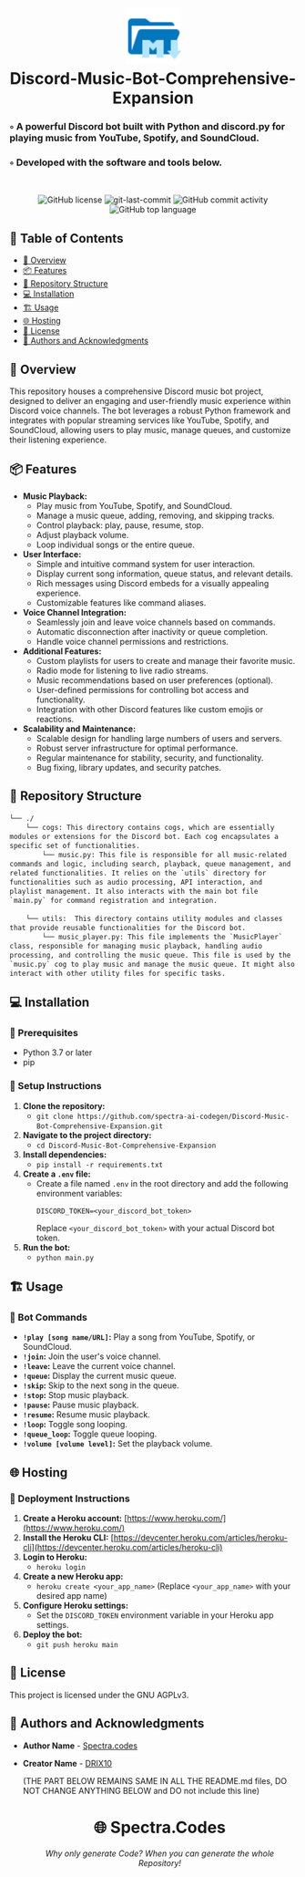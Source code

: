 <h1 align="center">
  <img src="https://raw.githubusercontent.com/PKief/vscode-material-icon-theme/ec559a9f6bfd399b82bb44393651661b08aaf7ba/icons/folder-markdown-open.svg" width="100" />
  <br>Discord-Music-Bot-Comprehensive-Expansion
</h1>
<h3>◦ A powerful Discord bot built with Python and discord.py for playing music from YouTube, Spotify, and SoundCloud.</h3>
<h3>◦ Developed with the software and tools below.</h3>
<p align="center">
  <img src="https://img.shields.io/badge/Language-Python-blue" alt="">
  <img src="https://img.shields.io/badge/Framework-discord.py-red" alt="">
  <img src="https://img.shields.io/badge/Database-Redis%20(Optional)-blue" alt="">
  <img src="https://img.shields.io/badge/APIs-Discord%2C%20YouTube%2C%20Spotify%2C%20SoundCloud-black" alt="">
</p>
<p align="center">
  <img src="https://img.shields.io/github/license/spectra-ai-codegen/Discord-Music-Bot-Comprehensive-Expansion?style=flat-square&color=5D6D7E" alt="GitHub license" />
  <img src="https://img.shields.io/github/last-commit/spectra-ai-codegen/Discord-Music-Bot-Comprehensive-Expansion?style=flat-square&color=5D6D7E" alt="git-last-commit" />
  <img src="https://img.shields.io/github/commit-activity/m/spectra-ai-codegen/Discord-Music-Bot-Comprehensive-Expansion?style=flat-square&color=5D6D7E" alt="GitHub commit activity" />
  <img src="https://img.shields.io/github/languages/top/spectra-ai-codegen/Discord-Music-Bot-Comprehensive-Expansion?style=flat-square&color=5D6D7E" alt="GitHub top language" />
</p>

## 📑 Table of Contents
- [📍 Overview](#overview)
- [📦 Features](#features)
- [📂 Repository Structure](#repository-structure)
- [💻 Installation](#installation)
- [🏗️ Usage](#usage)
- [🌐 Hosting](#hosting)
- [📄 License](#license)
- [👏 Authors and Acknowledgments](#authors-and-acknowledgments)

## 📍 Overview
This repository houses a comprehensive Discord music bot project, designed to deliver an engaging and user-friendly music experience within Discord voice channels. The bot leverages a robust Python framework and integrates with popular streaming services like YouTube, Spotify, and SoundCloud, allowing users to play music, manage queues, and customize their listening experience.

## 📦 Features
- **Music Playback:** 
    - Play music from YouTube, Spotify, and SoundCloud.
    - Manage a music queue, adding, removing, and skipping tracks.
    - Control playback: play, pause, resume, stop.
    - Adjust playback volume.
    - Loop individual songs or the entire queue.
- **User Interface:**
    - Simple and intuitive command system for user interaction.
    - Display current song information, queue status, and relevant details.
    - Rich messages using Discord embeds for a visually appealing experience.
    - Customizable features like command aliases.
- **Voice Channel Integration:**
    - Seamlessly join and leave voice channels based on commands.
    - Automatic disconnection after inactivity or queue completion.
    - Handle voice channel permissions and restrictions.
- **Additional Features:**
    - Custom playlists for users to create and manage their favorite music.
    - Radio mode for listening to live radio streams.
    - Music recommendations based on user preferences (optional).
    - User-defined permissions for controlling bot access and functionality.
    - Integration with other Discord features like custom emojis or reactions.
- **Scalability and Maintenance:**
    - Scalable design for handling large numbers of users and servers.
    - Robust server infrastructure for optimal performance.
    - Regular maintenance for stability, security, and functionality.
    - Bug fixing, library updates, and security patches.

## 📂 Repository Structure

```
└── ./
    └── cogs: This directory contains cogs, which are essentially modules or extensions for the Discord bot. Each cog encapsulates a specific set of functionalities. 
        └── music.py: This file is responsible for all music-related commands and logic, including search, playback, queue management, and related functionalities. It relies on the `utils` directory for functionalities such as audio processing, API interaction, and playlist management. It also interacts with the main bot file `main.py` for command registration and integration.

    └── utils:  This directory contains utility modules and classes that provide reusable functionalities for the Discord bot.
        └── music_player.py: This file implements the `MusicPlayer` class, responsible for managing music playback, handling audio processing, and controlling the music queue. This file is used by the `music.py` cog to play music and manage the music queue. It might also interact with other utility files for specific tasks. 

```

## 💻 Installation
### 🔧 Prerequisites
- Python 3.7 or later
- pip

### 🚀 Setup Instructions
1. **Clone the repository:**
   - `git clone https://github.com/spectra-ai-codegen/Discord-Music-Bot-Comprehensive-Expansion.git`
2. **Navigate to the project directory:**
   - `cd Discord-Music-Bot-Comprehensive-Expansion`
3. **Install dependencies:**
   - `pip install -r requirements.txt`
4. **Create a `.env` file:**
   - Create a file named `.env` in the root directory and add the following environment variables:
     ```
     DISCORD_TOKEN=<your_discord_bot_token>
     ```
     Replace `<your_discord_bot_token>` with your actual Discord bot token.
5. **Run the bot:**
   - `python main.py`

## 🏗️ Usage
### 🤖 Bot Commands
- **`!play [song name/URL]`:** Play a song from YouTube, Spotify, or SoundCloud.
- **`!join`:** Join the user's voice channel.
- **`!leave`:** Leave the current voice channel.
- **`!queue`:** Display the current music queue.
- **`!skip`:** Skip to the next song in the queue.
- **`!stop`:** Stop music playback.
- **`!pause`:** Pause music playback.
- **`!resume`:** Resume music playback.
- **`!loop`:** Toggle song looping.
- **`!queue_loop`:** Toggle queue looping.
- **`!volume [volume level]`:** Set the playback volume.

## 🌐 Hosting
### 🚀 Deployment Instructions
1. **Create a Heroku account:** [https://www.heroku.com/](https://www.heroku.com/)
2. **Install the Heroku CLI:** [https://devcenter.heroku.com/articles/heroku-cli](https://devcenter.heroku.com/articles/heroku-cli)
3. **Login to Heroku:**
   - `heroku login`
4. **Create a new Heroku app:**
   - `heroku create <your_app_name>` (Replace `<your_app_name>` with your desired app name)
5. **Configure Heroku settings:**
   - Set the `DISCORD_TOKEN` environment variable in your Heroku app settings.
6. **Deploy the bot:**
   - `git push heroku main`

## 📄 License
This project is licensed under the GNU AGPLv3.

## 👥 Authors and Acknowledgments
- **Author Name** - [Spectra.codes](https://spectra.codes)
- **Creator Name** - [DRIX10](https://github.com/Drix10)

  (THE PART BELOW REMAINS SAME IN ALL THE README.md files, DO NOT CHANGE ANYTHING BELOW and DO not include this line)

  <p align="center">
    <h1 align="center">🌐 Spectra.Codes</h1>
  </p>
  <p align="center">
    <em>Why only generate Code? When you can generate the whole Repository!</em>
  </p>
  <p align="center">
	<img src="https://img.shields.io/badge/Developer-Drix10-red" alt="">
	<img src="https://img.shields.io/badge/Website-Spectra.codes-blue" alt="">
	<img src="https://img.shields.io/badge/Backed_by-Google_&_Microsoft_for_Startups-red" alt="">
	<img src="https://img.shields.io/badge/Finalist-Backdrop_Build_v4-black" alt="">
  <p>